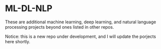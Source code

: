 # ML-DL-NLP

These are additional machine learning, deep learning, and natural language processing projects beyond ones listed in other repos.

Notice: this is a new repo under development, and I will update the porjects here shortly.

